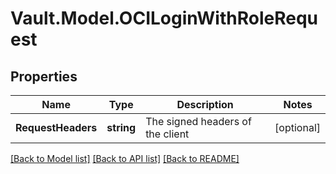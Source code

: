 # Vault.Model.OCILoginWithRoleRequest

## Properties

Name | Type | Description | Notes
------------ | ------------- | ------------- | -------------
**RequestHeaders** | **string** | The signed headers of the client | [optional] 

[[Back to Model list]](../README.md#documentation-for-models) [[Back to API list]](../README.md#documentation-for-api-endpoints) [[Back to README]](../README.md)

